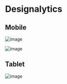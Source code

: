 # Designalytics

## Mobile
![image](https://github.com/MuhammadTurkmen/Designalytics/assets/142389953/404c3b1b-140a-41d6-86fc-074930c4165d)

![image](https://github.com/MuhammadTurkmen/Designalytics/assets/142389953/c3df969c-78d1-46c2-b1fd-981712fa0307)

## Tablet 
![image](https://github.com/MuhammadTurkmen/Designalytics/assets/142389953/d7e60509-b4fb-40fe-943c-f78005d9c5e1)

